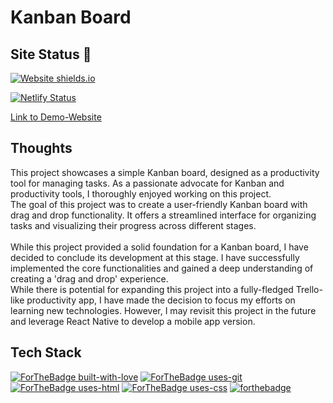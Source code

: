 # Kanban Board

## Site Status 🎯
[![Website shields.io](https://img.shields.io/website-up-down-green-red/http/shields.io.svg)](http://shields.io/)

[![Netlify Status](https://api.netlify.com/api/v1/badges/ac9d19b4-4d48-48b1-8c7c-41d217ff4180/deploy-status)](https://app.netlify.com/sites/devon-kanban-board/deploys)

[Link to Demo-Website](https://devon-kanban-board.netlify.app/)


## Thoughts

This project showcases a simple Kanban board, designed as a productivity tool for managing tasks. As a passionate advocate for Kanban and productivity tools, I thoroughly enjoyed working on this project.
<br>
The goal of this project was to create a user-friendly Kanban board with drag and drop functionality. It offers a streamlined interface for organizing tasks and visualizing their progress across different stages.
<br><br>
While this project provided a solid foundation for a Kanban board, I have decided to conclude its development at this stage. I have successfully implemented the core functionalities and gained a deep understanding of creating a 'drag and drop' experience.
<br>
While there is potential for expanding this project into a fully-fledged Trello-like productivity app, I have made the decision to focus my efforts on learning new technologies. However, I may revisit this project in the future and leverage React Native to develop a mobile app version.

## Tech Stack

[![ForTheBadge built-with-love](http://ForTheBadge.com/images/badges/built-with-love.svg)](https://github.com/sahiljamwal)
[![ForTheBadge uses-git](http://ForTheBadge.com/images/badges/uses-git.svg)](https://GitHub.com/)
[![ForTheBadge uses-html](http://ForTheBadge.com/images/badges/uses-html.svg)](http://ForTheBadge.com)
[![ForTheBadge uses-css](http://ForTheBadge.com/images/badges/uses-css.svg)](http://ForTheBadge.com)
[![forthebadge](https://forthebadge.com/images/badges/made-with-javascript.svg)](https://forthebadge.com)




